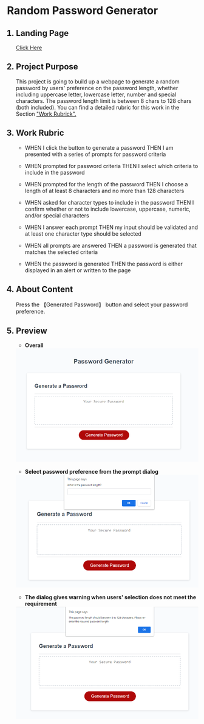 # Random Password Generator

<ol>

## <li>Landing Page
<p>
<a href="https://winniecmz.github.io/3_Bootcamp_Password_Generator/">Click Here</a>
</p>
</li>


## <li>Project Purpose
<p>
    This project is going to build up a webpage to generate a random password by users' preference on the password length, whether including uppercase letter, lowercase letter, number and special characters. The password length limit is between 8 chars to 128 chars (both included). You can find a detailed rubric for this work in the Section <a href=#Work_Rubrik> "Work Rubrick".</a>
</p>

</li>


## <li id="Work_Rubrik">Work Rubric
* WHEN I click the button to generate a password
THEN I am presented with a series of prompts for password criteria

* WHEN prompted for password criteria
THEN I select which criteria to include in the password

* WHEN prompted for the length of the password
THEN I choose a length of at least 8 characters and no more than 128 characters

* WHEN asked for character types to include in the password
THEN I confirm whether or not to include lowercase, uppercase, numeric, and/or special characters

* WHEN I answer each prompt
THEN my input should be validated and at least one character type should be selected
* WHEN all prompts are answered
THEN a password is generated that matches the selected criteria

* WHEN the password is generated
THEN the password is either displayed in an alert or written to the page
</li>

## <li>About Content
<p>
    Press the 【Generated Password】 button and select your password preference.
</p></li>

## <li>Preview
* <b>Overall</b>
<img src="assests\snip_img\overall.png" alt="overall.png">

* <b>Select password preference from the prompt dialog</b>
<img src="assests\snip_img\prompt_dialog.png" alt="prompt_dialog.png">

* <b>The dialog gives warning when users' selection does not meet the requirement</b>
<img src="assests\snip_img\warning.png" alt="warning.png">

</li>

</ol>